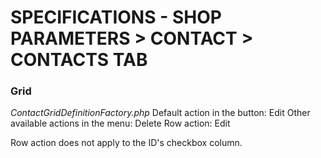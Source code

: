 # SPECIFICATIONS - SHOP PARAMETERS > CONTACT > CONTACTS TAB

### Grid
_ContactGridDefinitionFactory.php_
Default action in the button: Edit
Other available actions in the menu: Delete
Row action: Edit

Row action does not apply to the ID's checkbox column.
